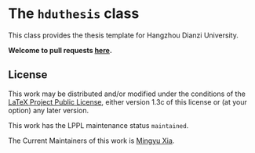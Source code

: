 # The `hduthesis` class

This class provides the thesis template for Hangzhou Dianzi University.

**Welcome to pull requests [here](https://github.com/xiamyphys/hduthesis).**

## License

This work may be distributed and/or modified under the conditions of the [LaTeX Project Public License](http://www.latex-project.org/lppl.txt), either version 1.3c of this license or (at your option) any later version.

This work has the LPPL maintenance status `maintained`.

The Current Maintainers of this work is [Mingyu Xia](https://www.ctan.org/author/xia-my).